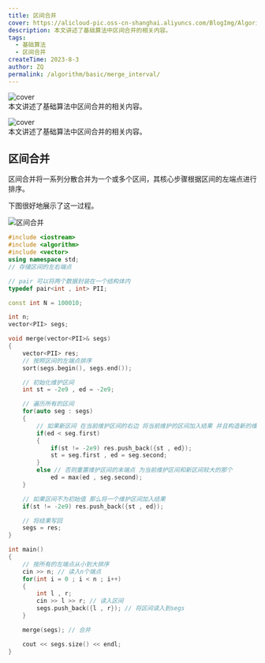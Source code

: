 ```yaml
---
title: 区间合并
cover: https://alicloud-pic.oss-cn-shanghai.aliyuncs.com/BlogImg/Algorithm/%E7%AE%97%E6%B3%95_%E5%8C%BA%E9%97%B4%E5%90%88%E5%B9%B6/%E5%B0%81%E9%9D%A2.png
description: 本文讲述了基础算法中区间合并的相关内容。
tags:
  - 基础算法
  - 区间合并
createTime: 2023-8-3
author: ZQ
permalink: /algorithm/basic/merge_interval/
---
```

![cover]( https://alicloud-pic.oss-cn-shanghai.aliyuncs.com/BlogImg/Algorithm/%E7%AE%97%E6%B3%95_%E5%8C%BA%E9%97%B4%E5%90%88%E5%B9%B6/%E5%B0%81%E9%9D%A2.png)
<br> 本文讲述了基础算法中区间合并的相关内容。
<!-- more -->
![cover]( https://alicloud-pic.oss-cn-shanghai.aliyuncs.com/BlogImg/Algorithm/%E7%AE%97%E6%B3%95_%E5%8C%BA%E9%97%B4%E5%90%88%E5%B9%B6/%E5%B0%81%E9%9D%A2.png)
<br> 本文讲述了基础算法中区间合并的相关内容。
<!-- more -->

##  区间合并

区间合并将一系列分散合并为一个或多个区间，其核心步骤根据区间的左端点进行排序。

下图很好地展示了这一过程。

![区间合并](https://alicloud-pic.oss-cn-shanghai.aliyuncs.com/BlogImg/Algorithm/%E7%AE%97%E6%B3%95_%E5%8C%BA%E9%97%B4%E5%90%88%E5%B9%B6/%E5%8C%BA%E9%97%B4%E5%90%88%E5%B9%B6.png)

```c++
#include <iostream>
#include <algorithm>
#include <vector>
using namespace std;
// 存储区间的左右端点

// pair 可以将两个数据封装在一个结构体内
typedef pair<int , int> PII;

const int N = 100010;

int n;
vector<PII> segs;

void merge(vector<PII>& segs)
{
    vector<PII> res;
    // 按照区间的左端点排序
    sort(segs.begin(), segs.end());

    // 初始化维护区间
    int st = -2e9 , ed = -2e9;

    // 遍历所有的区间
    for(auto seg : segs)
    {
        // 如果新区间 在当前维护区间的右边 将当前维护的区间加入结果 并且构造新的维护区间
        if(ed < seg.first)
        {
            if(st != -2e9) res.push_back({st , ed});
            st = seg.first , ed = seg.second;
        }
        else // 否则重置维护区间的末端点 为当前维护区间和新区间较大的那个
            ed = max(ed , seg.second);
    }

    // 如果区间不为初始值 那么将一个维护区间加入结果
    if(st != -2e9) res.push_back({st , ed});

    // 将结果写回
    segs = res;
}

int main()
{
    // 按所有的左端点从小到大排序
    cin >> n; // 读入n个端点
    for(int i = 0 ; i < n ; i++)
    {
        int l , r;
        cin >> l >> r; // 读入区间
        segs.push_back({l , r}); // 将区间读入到segs
    }

    merge(segs); // 合并

    cout << segs.size() << endl;
}
```
